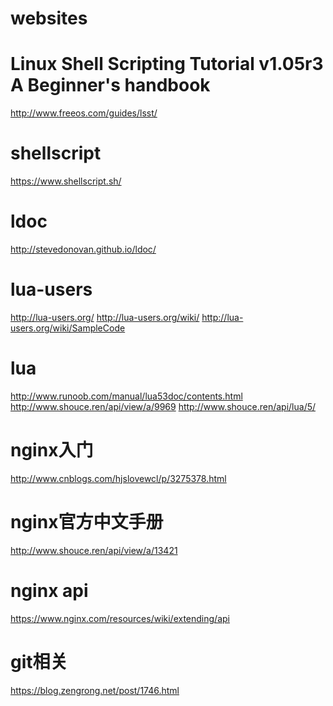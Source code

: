 websites
========


Linux Shell Scripting Tutorial v1.05r3 A Beginner's handbook
=====================

http://www.freeos.com/guides/lsst/


shellscript
========
https://www.shellscript.sh/


ldoc
====
http://stevedonovan.github.io/ldoc/



lua-users
=========
http://lua-users.org/
http://lua-users.org/wiki/
http://lua-users.org/wiki/SampleCode


lua
====
http://www.runoob.com/manual/lua53doc/contents.html
http://www.shouce.ren/api/view/a/9969
http://www.shouce.ren/api/lua/5/


nginx入门
==========
http://www.cnblogs.com/hjslovewcl/p/3275378.html


nginx官方中文手册
==================
http://www.shouce.ren/api/view/a/13421


nginx api
=========
https://www.nginx.com/resources/wiki/extending/api


git相关
========
https://blog.zengrong.net/post/1746.html


